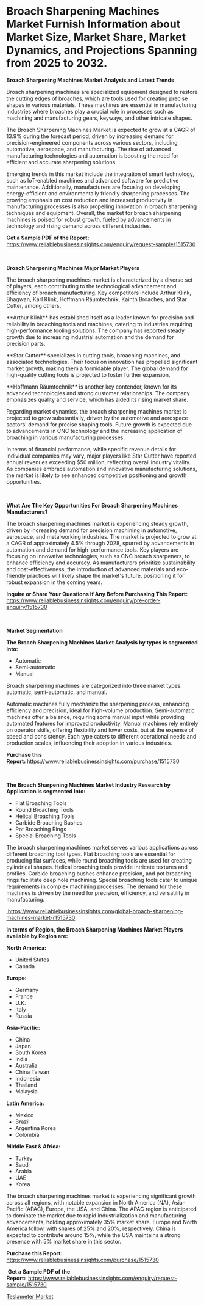 <p><h1>Broach Sharpening Machines Market Furnish Information about Market Size, Market Share, Market Dynamics, and Projections Spanning from 2025 to 2032.</h1></p><p><strong>Broach Sharpening Machines Market Analysis and Latest Trends</strong></p>
<p><p>Broach sharpening machines are specialized equipment designed to restore the cutting edges of broaches, which are tools used for creating precise shapes in various materials. These machines are essential in manufacturing industries where broaches play a crucial role in processes such as machining and manufacturing gears, keyways, and other intricate shapes. </p><p>The Broach Sharpening Machines Market is expected to grow at a CAGR of 13.9% during the forecast period, driven by increasing demand for precision-engineered components across various sectors, including automotive, aerospace, and manufacturing. The rise of advanced manufacturing technologies and automation is boosting the need for efficient and accurate sharpening solutions. </p><p>Emerging trends in this market include the integration of smart technology, such as IoT-enabled machines and advanced software for predictive maintenance. Additionally, manufacturers are focusing on developing energy-efficient and environmentally friendly sharpening processes. The growing emphasis on cost reduction and increased productivity in manufacturing processes is also propelling innovation in broach sharpening techniques and equipment. Overall, the market for broach sharpening machines is poised for robust growth, fueled by advancements in technology and rising demand across different industries.</p></p>
<p><strong>Get a Sample PDF of the Report:&nbsp;</strong> <a href="https://www.reliablebusinessinsights.com/enquiry/request-sample/1515730?utm_campaign=1720&utm_medium=2&utm_source=Github&utm_content=ia&utm_term=23022025&utm_id=broach-sharpening-machines">https://www.reliablebusinessinsights.com/enquiry/request-sample/1515730</a></p>
<p>&nbsp;</p>
<p><strong>Broach Sharpening Machines Major Market Players</strong></p>
<p><p>The broach sharpening machines market is characterized by a diverse set of players, each contributing to the technological advancement and efficiency of broach manufacturing. Key competitors include Arthur Klink, Bhagwan, Karl Klink, Hoffmann Räumtechnik, Kainth Broaches, and Star Cutter, among others.</p><p>**Arthur Klink** has established itself as a leader known for precision and reliability in broaching tools and machines, catering to industries requiring high-performance tooling solutions. The company has reported steady growth due to increasing industrial automation and the demand for precision parts.</p><p>**Star Cutter** specializes in cutting tools, broaching machines, and associated technologies. Their focus on innovation has propelled significant market growth, making them a formidable player. The global demand for high-quality cutting tools is projected to foster further expansion.</p><p>**Hoffmann Räumtechnik** is another key contender, known for its advanced technologies and strong customer relationships. The company emphasizes quality and service, which has aided its rising market share. </p><p>Regarding market dynamics, the broach sharpening machines market is projected to grow substantially, driven by the automotive and aerospace sectors' demand for precise shaping tools. Future growth is expected due to advancements in CNC technology and the increasing application of broaching in various manufacturing processes.</p><p>In terms of financial performance, while specific revenue details for individual companies may vary, major players like Star Cutter have reported annual revenues exceeding $50 million, reflecting overall industry vitality. As companies embrace automation and innovative manufacturing solutions, the market is likely to see enhanced competitive positioning and growth opportunities.</p></p>
<p>&nbsp;</p>
<p><strong>What Are The Key Opportunities For Broach Sharpening Machines Manufacturers?</strong></p>
<p><p>The broach sharpening machines market is experiencing steady growth, driven by increasing demand for precision machining in automotive, aerospace, and metalworking industries. The market is projected to grow at a CAGR of approximately 4.5% through 2028, spurred by advancements in automation and demand for high-performance tools. Key players are focusing on innovative technologies, such as CNC broach sharpeners, to enhance efficiency and accuracy. As manufacturers prioritize sustainability and cost-effectiveness, the introduction of advanced materials and eco-friendly practices will likely shape the market's future, positioning it for robust expansion in the coming years.</p></p>
<p><strong>Inquire or Share Your Questions If Any Before Purchasing This Report:</strong> <a href="https://www.reliablebusinessinsights.com/enquiry/pre-order-enquiry/1515730?utm_campaign=1720&utm_medium=2&utm_source=Github&utm_content=ia&utm_term=23022025&utm_id=broach-sharpening-machines">https://www.reliablebusinessinsights.com/enquiry/pre-order-enquiry/1515730</a></p>
<p>&nbsp;</p>
<p><strong>Market Segmentation</strong></p>
<p><strong>The Broach Sharpening Machines Market Analysis by types is segmented into:</strong></p>
<p><ul><li>Automatic</li><li>Semi-automatic</li><li>Manual</li></ul></p>
<p><p>Broach sharpening machines are categorized into three market types: automatic, semi-automatic, and manual. </p><p>Automatic machines fully mechanize the sharpening process, enhancing efficiency and precision, ideal for high-volume production. Semi-automatic machines offer a balance, requiring some manual input while providing automated features for improved productivity. Manual machines rely entirely on operator skills, offering flexibility and lower costs, but at the expense of speed and consistency. Each type caters to different operational needs and production scales, influencing their adoption in various industries.</p></p>
<p><strong>Purchase this Report:&nbsp;</strong><a href="https://www.reliablebusinessinsights.com/purchase/1515730?utm_campaign=1720&utm_medium=2&utm_source=Github&utm_content=ia&utm_term=23022025&utm_id=broach-sharpening-machines">https://www.reliablebusinessinsights.com/purchase/1515730</a></p>
<p>&nbsp;</p>
<p><strong>The Broach Sharpening Machines Market Industry Research by Application is segmented into:</strong></p>
<p><ul><li>Flat Broaching Tools</li><li>Round Broaching Tools</li><li>Helical Broaching Tools</li><li>Carbide Broaching Bushes</li><li>Pot Broaching Rings</li><li>Special Broaching Tools</li></ul></p>
<p><p>The broach sharpening machines market serves various applications across different broaching tool types. Flat broaching tools are essential for producing flat surfaces, while round broaching tools are used for creating cylindrical shapes. Helical broaching tools provide intricate textures and profiles. Carbide broaching bushes enhance precision, and pot broaching rings facilitate deep hole machining. Special broaching tools cater to unique requirements in complex machining processes. The demand for these machines is driven by the need for precision, efficiency, and versatility in manufacturing.</p></p>
<p><a href="https://www.reliablebusinessinsights.com/global-broach-sharpening-machines-market-r1515730?utm_campaign=1720&utm_medium=2&utm_source=Github&utm_content=ia&utm_term=23022025&utm_id=broach-sharpening-machines">&nbsp;https://www.reliablebusinessinsights.com/global-broach-sharpening-machines-market-r1515730</a></p>
<p><strong>In terms of Region, the Broach Sharpening Machines Market Players available by Region are:</strong></p>
<p>
    <p> <strong> North America: </strong>
        <ul>
            <li>United States</li>
            <li>Canada</li>
        </ul>
        </p> 
    <p> <strong> Europe: </strong>
        <ul>
            <li>Germany</li>
            <li>France</li>
            <li>U.K.</li>
            <li>Italy</li>
            <li>Russia</li>
        </ul>
        </p> 
    <p> <strong> Asia-Pacific: </strong>
        <ul>
            <li>China</li>
            <li>Japan</li>
            <li>South Korea</li>
            <li>India</li>
            <li>Australia</li>
            <li>China Taiwan</li>
            <li>Indonesia</li>
            <li>Thailand</li>
            <li>Malaysia</li>
        </ul>
        </p> 
    <p> <strong> Latin America: </strong>
        <ul>
            <li>Mexico</li>
            <li>Brazil</li>
            <li>Argentina Korea</li>
            <li>Colombia</li>
        </ul>
        </p> 
    <p> <strong> Middle East & Africa: </strong>
        <ul>
            <li>Turkey</li>
            <li>Saudi</li>
            <li>Arabia</li>
            <li>UAE</li>
            <li>Korea</li>
        </ul>
    </p>
    </p>
<p><p>The broach sharpening machines market is experiencing significant growth across all regions, with notable expansion in North America (NA), Asia-Pacific (APAC), Europe, the USA, and China. The APAC region is anticipated to dominate the market due to rapid industrialization and manufacturing advancements, holding approximately 35% market share. Europe and North America follow, with shares of 25% and 20%, respectively. China is expected to contribute around 15%, while the USA maintains a strong presence with 5% market share in this sector.</p></p>
<p><strong>Purchase this Report: </strong><a href="https://www.reliablebusinessinsights.com/purchase/1515730?utm_campaign=1720&utm_medium=2&utm_source=Github&utm_content=ia&utm_term=23022025&utm_id=broach-sharpening-machines">https://www.reliablebusinessinsights.com/purchase/1515730</a></p>
<p>&nbsp;<strong>Get a Sample PDF of the Report:&nbsp;&nbsp;</strong><a href="https://www.reliablebusinessinsights.com/enquiry/request-sample/1515730?utm_campaign=1720&utm_medium=2&utm_source=Github&utm_content=ia&utm_term=23022025&utm_id=broach-sharpening-machines">https://www.reliablebusinessinsights.com/enquiry/request-sample/1515730</a></p>
<p><strong></strong></p>
<p><p><a href="https://github.com/mookiesville/Market-Research-Report-List-1/blob/main/teslameter-market.md?utm_campaign=1720&utm_medium=2&utm_source=Github&utm_content=ia&utm_term=23022025&utm_id=broach-sharpening-machines">Teslameter Market</a></p></p>